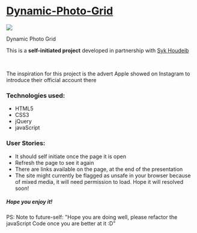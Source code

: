 <h1><a href="https://elena-in-code.github.io/Dynamic-Photo-Grid/" target="_blank"><strong>Dynamic-Photo-Grid</strong></a></h1>
<img src="https://user-images.githubusercontent.com/30567608/29226281-b8c86c6a-7ed1-11e7-8b96-b661fc959992.PNG">
<p>Dynamic Photo Grid</p>
<p>This is a <strong>self-initiated project</strong> developed in partnership with <a href="https://github.com/Syknapse/Dynamic-Photo-Grid" target="_blank"> Syk Houdeib </a></p>
<br>
<p>The inspiration for this project is the advert Apple showed on Instagram to introduce their official account there</p>
<h3>Technologies used: </h3>
 <ul>
 	<li>HTML5</li>
 	<li>CSS3</li>
 	<li>jQuery</li>
  <li>javaScript</li>
 </ul>
 <h3>User Stories: </h3>
  <ul>
  	<li>It should self initiate once the page it is open</li>
   <li>Refresh the page to see it again</li>
  	<li>There are links available on the page, at the end of the presentation</li>
   <li>The site might currently be flagged as unsafe in your browser because of mixed media, it will need permission to load. Hope it will resolved soon!</li>
   </ul>
   
  <h5>Hope you enjoy it!</h5>
  
  <p>PS: Note to future-self: "Hope you are doing well, please refactor the javaScript Code once you are better at it :D"</p>
